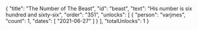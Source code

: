 {
  "title": "The Number of The Beast",
  "id": "beast",
  "text": "His number is six hundred and sixty-six",
  "order": "351",
  "unlocks": [
    {
      "person": "varjmes",
      "count": 1,
      "dates": [
        "2021-06-27"
      ]
    }
  ],
  "totalUnlocks": 1
}